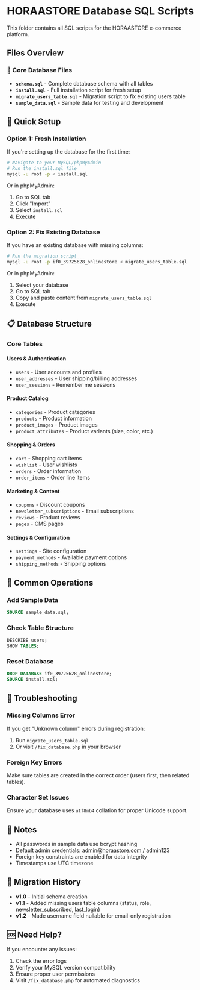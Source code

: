 # HORAASTORE Database SQL Scripts

This folder contains all SQL scripts for the HORAASTORE e-commerce platform.

## Files Overview

### 📁 Core Database Files

- **`schema.sql`** - Complete database schema with all tables
- **`install.sql`** - Full installation script for fresh setup
- **`migrate_users_table.sql`** - Migration script to fix existing users table
- **`sample_data.sql`** - Sample data for testing and development

## 🚀 Quick Setup

### Option 1: Fresh Installation
If you're setting up the database for the first time:

```bash
# Navigate to your MySQL/phpMyAdmin
# Run the install.sql file
mysql -u root -p < install.sql
```

Or in phpMyAdmin:
1. Go to SQL tab
2. Click "Import"
3. Select `install.sql`
4. Execute

### Option 2: Fix Existing Database
If you have an existing database with missing columns:

```bash
# Run the migration script
mysql -u root -p if0_39725628_onlinestore < migrate_users_table.sql
```

Or in phpMyAdmin:
1. Select your database
2. Go to SQL tab
3. Copy and paste content from `migrate_users_table.sql`
4. Execute

## 📋 Database Structure

### Core Tables

#### Users & Authentication
- `users` - User accounts and profiles
- `user_addresses` - User shipping/billing addresses  
- `user_sessions` - Remember me sessions

#### Product Catalog
- `categories` - Product categories
- `products` - Product information
- `product_images` - Product images
- `product_attributes` - Product variants (size, color, etc.)

#### Shopping & Orders
- `cart` - Shopping cart items
- `wishlist` - User wishlists
- `orders` - Order information
- `order_items` - Order line items

#### Marketing & Content
- `coupons` - Discount coupons
- `newsletter_subscriptions` - Email subscriptions
- `reviews` - Product reviews
- `pages` - CMS pages

#### Settings & Configuration
- `settings` - Site configuration
- `payment_methods` - Available payment options
- `shipping_methods` - Shipping options

## 🔧 Common Operations

### Add Sample Data
```sql
SOURCE sample_data.sql;
```

### Check Table Structure
```sql
DESCRIBE users;
SHOW TABLES;
```

### Reset Database
```sql
DROP DATABASE if0_39725628_onlinestore;
SOURCE install.sql;
```

## 🐛 Troubleshooting

### Missing Columns Error
If you get "Unknown column" errors during registration:
1. Run `migrate_users_table.sql`
2. Or visit `/fix_database.php` in your browser

### Foreign Key Errors
Make sure tables are created in the correct order (users first, then related tables).

### Character Set Issues
Ensure your database uses `utf8mb4` collation for proper Unicode support.

## 📝 Notes

- All passwords in sample data use bcrypt hashing
- Default admin credentials: admin@horaastore.com / admin123
- Foreign key constraints are enabled for data integrity
- Timestamps use UTC timezone

## 🔄 Migration History

- **v1.0** - Initial schema creation
- **v1.1** - Added missing users table columns (status, role, newsletter_subscribed, last_login)
- **v1.2** - Made username field nullable for email-only registration

## 🆘 Need Help?

If you encounter any issues:
1. Check the error logs
2. Verify your MySQL version compatibility
3. Ensure proper user permissions
4. Visit `/fix_database.php` for automated diagnostics
